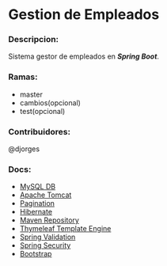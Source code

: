 # Gestion de Empleados

### Descripcion:
Sistema gestor de empleados en ***Spring Boot***.

### Ramas:
* master
* cambios(opcional)
* test(opcional)

### Contribuidores:
@djorges

### Docs:
* [MySQL DB](https://dev.mysql.com/doc/refman/8.0/en/)
* [Apache Tomcat](https://tomcat.apache.org/)
* [Pagination](https://docs.spring.io/spring-data/commons/docs/current/api/org/springframework/data/domain/Pageable.html)
* [Hibernate](https://hibernate.org/)
* [Maven Repository](https://mvnrepository.com/)
* [Thymeleaf Template Engine](https://www.thymeleaf.org/documentation.html)
* [Spring Validation](https://docs.spring.io/spring-framework/docs/4.1.x/spring-framework-reference/html/validation.html)
* [Spring Security](https://spring.io/guides/gs/securing-web/)
* [Bootstrap](https://getbootstrap.com/)